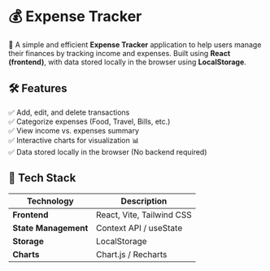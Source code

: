 # 💰 Expense Tracker  

🚀 A simple and efficient **Expense Tracker** application to help users manage their finances by tracking income and expenses. Built using **React (frontend)**, with data stored locally in the browser using **LocalStorage**.  


## 🛠️ Features  
✅ Add, edit, and delete transactions  
✅ Categorize expenses (Food, Travel, Bills, etc.)  
✅ View income vs. expenses summary  
✅ Interactive charts for visualization 📊  
✅ Data stored locally in the browser (No backend required)  


## 🚀 Tech Stack  
| Technology | Description |
|------------|------------|
| **Frontend**  | React, Vite, Tailwind CSS |
| **State Management** | Context API / useState |
| **Storage**  | LocalStorage |
| **Charts**   | Chart.js / Recharts |
